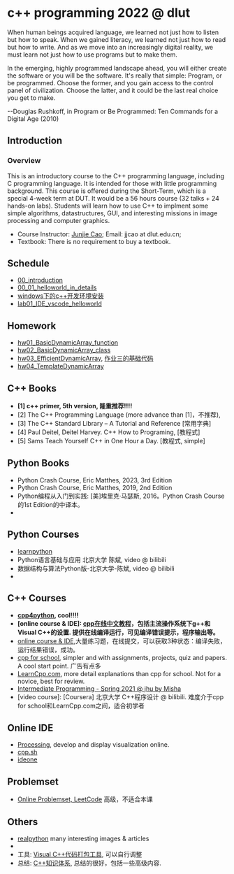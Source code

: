 # c++ programming 2022 @ dlut
When human beings acquired language, we learned not just how to listen but how to speak. When we gained literacy, we learned not just how to read but how to write. And as we move into an increasingly digital reality, we must learn not just how to use programs but to make them.

In the emerging, highly programmed landscape ahead, you will either create the software or you will be the software. It's really that simple: Program, or be programmed. Choose the former, and you gain access to the control panel of civilization. Choose the latter, and it could be the last real choice you get to make.

--Douglas Rushkoff, in Program or Be Programmed: Ten Commands for a Digital Age (2010)

## Introduction
### Overview
This is an introductory course to the C++ programming language, including C programming language. 
    It is intended for those with little programming background. 
    This course is offered during the Short-Term, which is a special 4-week term at DUT. It would be a 56 hours course (32 talks + 24 hands-on labs). 
    Students will learn how to use C++ to implment some simple algorithms, datastructures, GUI, and interesting missions in image processing and computer graphics.

- Course Instructor: [Junjie Cao](http://jjcao.github.io/); Email: jjcao at dlut.edu.cn; 
- Textbook: There is no requirement to buy a textbook.

## Schedule
- [00_introduction](sliders/00_Introduction.pdf) 
- [00_01_helloworld_in_details](sliders/00_01_helloworld_in_details.pdf)  
- [windows下的c++开发环境安装](sliders/vscode_c%2B%2B_windows_setup.pdf)
- [lab01_IDE_vscode_helloworld](sliders/lab01_IDE_vscode_helloworld.pdf)

## Homework
- [hw01_BasicDynamicArray_function](https://github.com/jjcao/cPlusPlus/blob/gh-pages/_powerpoints/hw01_BasicDynamicArray_function.pdf?raw=true)
- [hw02_BasicDynamicArray_class](https://github.com/jjcao/cPlusPlus/blob/gh-pages/_powerpoints/hw02_BasicDynamicArray_class.pdf?raw=true)
- [hw03_EfficientDynamicArray](https://github.com/jjcao/cPlusPlus/blob/gh-pages/_powerpoints/hw03_EfficientDynamicArray.pdf?raw=true), [作业三的基础代码]()
- [hw04_TemplateDynamicArray](https://github.com/jjcao/cPlusPlus/blob/gh-pages/_powerpoints/hw04_TemplateDynamicArray.pdf?raw=true)

## C++ Books
- **[1] c++ primer, 5th version, 隆重推荐!!!!**
- [2] The C++ Programming Language (more advance than [1]，不推荐), 
- [3] The C++ Standard Library – A Tutorial and Reference [常用字典]
- [4] Paul Deitel, Deitel Harvey. C++ How to Programing, [教程式]
- [5] Sams Teach Yourself C++ in One Hour a Day. [教程式, simple]

## Python Books
- Python Crash Course, Eric Matthes, 2023, 3rd Edition
- Python Crash Course, Eric Matthes, 2019, 2nd Edition
- Python编程从入门到实践: [美]埃里克·马瑟斯, 2016。Python Crash Course的1st Edition的中译本。
- 
## Python Courses
- [learnpython](https://www.learnpython.org/)
- Python语言基础与应用 北京大学 陈斌, video @ bilibili
- 数据结构与算法Python版-北京大学-陈斌, video @ bilibili
- 
## C++ Courses
- **[cpp4python](https://runestone.academy/ns/books/published/cpp4python), cool!!!!**
- **[online course & IDE]: [cpp在线中文教程](https://www.runoob.com/cplusplus/cpp-tutorial.html)，包括主流操作系统下g++和Visual C++的设置. 提供在线编译运行，可见编译错误提示，程序输出等。**
- [online course & IDE](https://www.dotcpp.com),大量练习题，在线提交，可以获取3种状态：编译失败，运行结果错误，成功。
- [cpp for school](http://www.cppforschool.com/), simpler and with assignments, projects, quiz and papers. A cool start point. 广告有点多
- [LearnCpp.com](http://www.learncpp.com/), more detail explanations than cpp for school. Not for a novice, best for review.
- [Intermediate Programming - Spring 2021 @ jhu by Misha](https://jhu-ip.github.io/cs220-sp21/)
- [video course]: [Coursera] 北京大学 C++程序设计 @ bilibili. 难度介于cpp for school和LearnCpp.com之间，适合初学者
 
 ## Online IDE
- [Processing](https://processing.org), develop and display visualization online.
- [cpp.sh](http://cpp.sh)
- [ideone](http://ideone.com)

## Problemset
- [Online Problemset, LeetCode](https://leetcode.com/problemset) 高级，不适合本课
##  Others
- [realpython](https://realpython.com/) many interesting images & articles
- [dictionary]: [cplusplus.com](http://www.cplusplus.com/)
- 工具: [Visual C++代码打包工具](https://github.com/jjcao/jjcao_code/blob/head/packing.bat), 可以自行调整
- 总结: [C++知识体系](https://blog.csdn.net/LF_2016/article/details/52434575), 总结的很好，包括一些高级内容.

<!--
- **[online course & IDE]: [w3cschool for c++](https://www.w3cschool.cn/cpp/), 成功有输出，失败无提示，速度慢，2021**
-->
